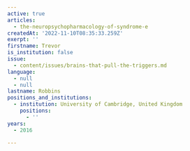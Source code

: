 ```yaml
---
active: true
articles:
  - the-neuropsychopharmacology-of-syndrome-e
createdAt: '2022-11-10T08:35:33.259Z'
exerpt: ''
firstname: Trevor
is_institution: false
issue:
  - content/issues/brains-that-pull-the-triggers.md
language:
  - null
  - null
lastname: Robbins
positions_and_institutions:
  - institution: University of Cambridge, United Kingdom
    positions:
      - ''
years:
  - 2016

---
```

